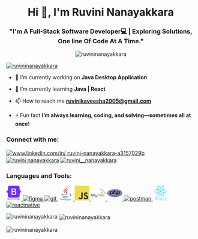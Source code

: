 <h1 align="center">Hi 👋, I'm Ruvini Nanayakkara</h1>
<h3 align="center">"I'm A Full-Stack Software Developer💻 | Exploring Solutions, One line Of Code At A Time."</h3>

<p align="center"> <img src="https://komarev.com/ghpvc/?username=ruvininanayakkara&label=Profile%20views&color=0e75b6&style=flat" alt="ruvininanayakkara" /> </p>



<p align="left"> <a href="https://github.com/ryo-ma/github-profile-trophy"><img src="https://github-profile-trophy.vercel.app/?username=ruvininanayakkara" alt="ruvininanayakkara" /></a> </p>

- 🔭 I’m currently working on **Java Desktop Application**

- 🌱 I’m currently learning **Java | React**

- 📫 How to reach me **ruvinikaveesha2005@gmail.com**

- ⚡ Fun fact **I’m always learning, coding, and solving—sometimes all at once!**

<h3 align="left">Connect with me:</h3>
<p align="left">
<a href="https://linkedin.com/in/www.linkedin.com/in/ ruvini-nanayakkara-a3157029b" target="blank"><img align="center" src="https://raw.githubusercontent.com/rahuldkjain/github-profile-readme-generator/master/src/images/icons/Social/linked-in-alt.svg" alt="www.linkedin.com/in/ ruvini-nanayakkara-a3157029b" height="30" width="40" /></a>
<a href="https://fb.com/ruvini nanayakkara" target="blank"><img align="center" src="https://raw.githubusercontent.com/rahuldkjain/github-profile-readme-generator/master/src/images/icons/Social/facebook.svg" alt="ruvini nanayakkara" height="30" width="40" /></a>
<a href="https://instagram.com/ruvini__nanayakkara" target="blank"><img align="center" src="https://raw.githubusercontent.com/rahuldkjain/github-profile-readme-generator/master/src/images/icons/Social/instagram.svg" alt="ruvini__nanayakkara" height="30" width="40" /></a>
</p>

<h3 align="left">Languages and Tools:</h3>
<p align="left"> <a href="https://getbootstrap.com" target="_blank" rel="noreferrer"> <img src="https://raw.githubusercontent.com/devicons/devicon/master/icons/bootstrap/bootstrap-plain-wordmark.svg" alt="bootstrap" width="40" height="40"/> </a> <a href="https://www.figma.com/" target="_blank" rel="noreferrer"> <img src="https://www.vectorlogo.zone/logos/figma/figma-icon.svg" alt="figma" width="40" height="40"/> </a> <a href="https://git-scm.com/" target="_blank" rel="noreferrer"> <img src="https://www.vectorlogo.zone/logos/git-scm/git-scm-icon.svg" alt="git" width="40" height="40"/> </a> <a href="https://www.java.com" target="_blank" rel="noreferrer"> <img src="https://raw.githubusercontent.com/devicons/devicon/master/icons/java/java-original.svg" alt="java" width="40" height="40"/> </a> <a href="https://developer.mozilla.org/en-US/docs/Web/JavaScript" target="_blank" rel="noreferrer"> <img src="https://raw.githubusercontent.com/devicons/devicon/master/icons/javascript/javascript-original.svg" alt="javascript" width="40" height="40"/> </a> <a href="https://www.mysql.com/" target="_blank" rel="noreferrer"> <img src="https://raw.githubusercontent.com/devicons/devicon/master/icons/mysql/mysql-original-wordmark.svg" alt="mysql" width="40" height="40"/> </a> <a href="https://www.php.net" target="_blank" rel="noreferrer"> <img src="https://raw.githubusercontent.com/devicons/devicon/master/icons/php/php-original.svg" alt="php" width="40" height="40"/> </a> <a href="https://postman.com" target="_blank" rel="noreferrer"> <img src="https://www.vectorlogo.zone/logos/getpostman/getpostman-icon.svg" alt="postman" width="40" height="40"/> </a> <a href="https://reactjs.org/" target="_blank" rel="noreferrer"> <img src="https://raw.githubusercontent.com/devicons/devicon/master/icons/react/react-original-wordmark.svg" alt="react" width="40" height="40"/> </a> <a href="https://reactnative.dev/" target="_blank" rel="noreferrer"> <img src="https://reactnative.dev/img/header_logo.svg" alt="reactnative" width="40" height="40"/> </a> </p>

<p><img align="left" src="https://github-readme-stats.vercel.app/api/top-langs?username=ruvininanayakkara&show_icons=true&locale=en&layout=compact" alt="ruvininanayakkara" /></p>

<p>&nbsp;<img align="center" src="https://github-readme-stats.vercel.app/api?username=ruvininanayakkara&show_icons=true&locale=en" alt="ruvininanayakkara" /></p>

<p><img align="center" src="https://github-readme-streak-stats.herokuapp.com/?user=ruvininanayakkara&" alt="ruvininanayakkara" /></p>
